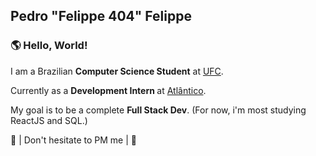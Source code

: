 ## Pedro "Felippe 404" Felippe

### 🌎 Hello, World!

<p>
I am a Brazilian <strong>Computer Science Student</strong> at <a href="http://www.ufc.br/">UFC</a>.

Currently as a <strong> Development Intern </strong> at <a href="https://www.atlantico.com.br/">Atlântico</a>.

My goal is to be a complete <strong> Full Stack Dev</strong>. (For now, i'm most studying ReactJS and SQL.)

</p>

<p>💌 | Don't hesitate to PM me | 💌 </p>
